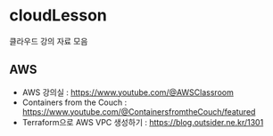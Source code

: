 # cloudLesson
클라우드 강의 자료 모음

## AWS
- AWS 강의실 : https://www.youtube.com/@AWSClassroom
- Containers from the Couch : https://www.youtube.com/@ContainersfromtheCouch/featured
- Terraform으로 AWS VPC 생성하기 : https://blog.outsider.ne.kr/1301

